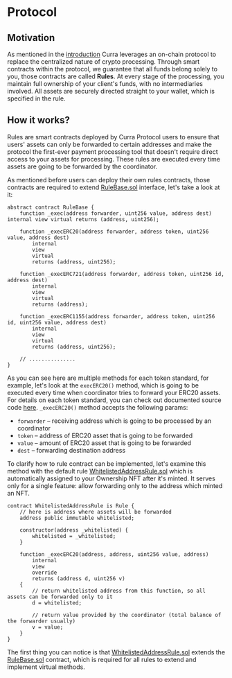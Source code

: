 # Protocol

## Motivation

As mentioned in the [introduction](../what_is_curra.md) Curra leverages an on-chain protocol to replace the centralized nature of crypto processing. Through smart contracts within the protocol, we guarantee that all funds belong solely to you, those contracts are called **Rules**. At every stage of the processing, you maintain full ownership of your client's funds, with no intermediaries involved. All assets are securely directed straight to your wallet, which is specified in the rule.

## How it works?

Rules are smart contracts deployed by Curra Protocol users to ensure that users' assets can only be forwarded to certain addresses and make the protocol the first-ever payment processing tool that doesn't require direct access to your assets for processing. These rules are executed every time assets are going to be forwarded by the coordinator.

As mentioned before users can deploy their own rules contracts, those contracts are required to extend <a href="https://github.com/curra-web3/contracts/blob/main/src/RuleBase.sol" target="_blank">RuleBase.sol</a> interface, let's take a look at it:
```
abstract contract RuleBase {
    function _exec(address forwarder, uint256 value, address dest) internal view virtual returns (address, uint256);

    function _execERC20(address forwarder, address token, uint256 value, address dest)
        internal
        view
        virtual
        returns (address, uint256);

    function _execERC721(address forwarder, address token, uint256 id, address dest)
        internal
        view
        virtual
        returns (address);

    function _execERC1155(address forwarder, address token, uint256 id, uint256 value, address dest)
        internal
        view
        virtual
        returns (address, uint256);

    // ...............
}
```

As you can see here are multiple methods for each token standard, for example, let's look at the `execERC20()` method, which is going to be executed every time when coordinator tries to forward your ERC20 assets. For details on each token standard, you can check out documented source code <a href="https://github.com/curra-web3/contracts/blob/main/src/RuleBase.sol" target="_blank">here</a>. `_execERC20()` method accepts the following params:

- `forwarder` – receiving address which is going to be processed by an coordinator
- `token` – address of ERC20 asset that is going to be forwarded
- `value` – amount of ERC20 asset that is going to be forwarded
- `dest` – forwarding destination address

To clarify how to rule contract can be implemented, let's examine this method with the default rule <a href="https://github.com/curra-web3/contracts/blob/main/src/WhitelistedAddressRule.sol" target="_blank">WhitelistedAddressRule.sol</a> which is automatically assigned to your Ownership NFT after it's minted. It serves only for a single feature: allow forwarding only to the address which minted an NFT.

```
contract WhitelistedAddressRule is Rule {
    // here is address where assets will be forwarded
    address public immutable whitelisted;

    constructor(address _whitelisted) {
        whitelisted = _whitelisted;
    }

    function _execERC20(address, address, uint256 value, address)
        internal
        view
        override
        returns (address d, uint256 v)
    {
        // return whitelisted address from this function, so all assets can be forwarded only to it
        d = whitelisted;

        // return value provided by the coordinator (total balance of the forwarder usually)
        v = value;
    }
}
```
The first thing you can notice is that <a href="https://github.com/curra-web3/contracts/blob/main/src/WhitelistedAddressRule.sol" target="_blank">WhitelistedAddressRule.sol</a> extends the [RuleBase.sol](https://github.com/curra-web3/contracts/blob/main/src/RuleBase.sol) contract, which is required for all rules to extend and implement virtual methods.
